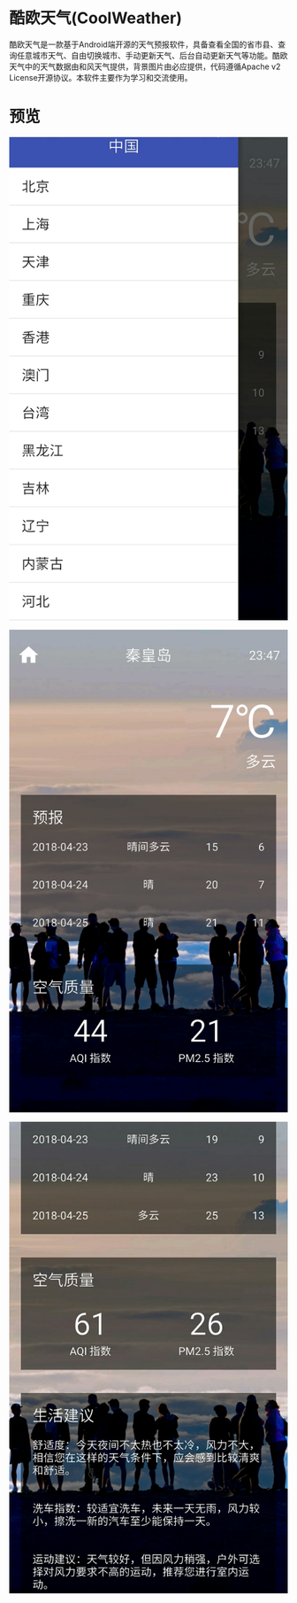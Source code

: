 酷欧天气(CoolWeather)
===========
酷欧天气是一款基于Android端开源的天气预报软件，具备查看全国的省市县、查询任意城市天气、自由切换城市、手动更新天气、后台自动更新天气等功能。酷欧天气中的天气数据由和风天气提供，背景图片由必应提供，代码遵循Apache v2 License开源协议。本软件主要作为学习和交流使用。

# 预览

![coolweather](https://raw.githubusercontent.com/codeandstudy/coolweather/master/image/1.jpg)

![coolweather](https://raw.githubusercontent.com/codeandstudy/coolweather/master/image/2.jpg)

![coolweather](https://raw.githubusercontent.com/codeandstudy/coolweather/master/image/3.jpg)